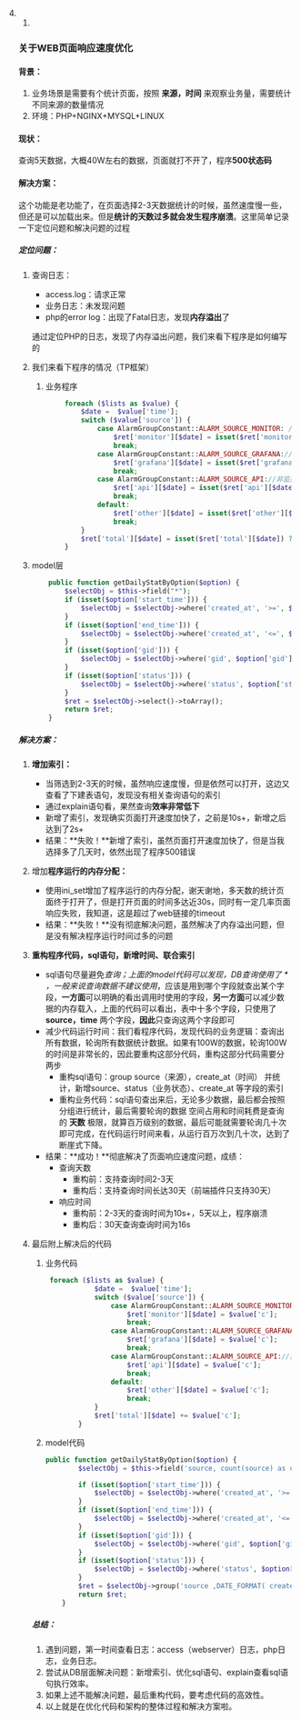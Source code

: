 4. 1. 

      ### 关于WEB页面响应速度优化

      #### 背景：
   
      1. 业务场景是需要有个统计页面，按照 **来源，时间** 来观察业务量，需要统计不同来源的数量情况
      2. 环境：PHP+NGINX+MYSQL+LINUX
   
      #### 现状：
   
      查询5天数据，大概40W左右的数据，页面就打不开了，程序**500状态码**
   
      #### 解决方案：
   
      这个功能是老功能了，在页面选择2-3天数据统计的时候，虽然速度慢一些，但还是可以加载出来。但是**统计的天数过多就会发生程序崩溃**。这里简单记录一下定位问题和解决问题的过程
   
      ##### 定位问题：
   
      1. 查询日志：
   
         - access.log：请求正常
         - 业务日志：未发现问题
         - php的error log：出现了Fatal日志，发现**内存溢出**了

         通过定位PHP的日志，发现了内存溢出问题，我们来看下程序是如何编写的

      2. 我们来看下程序的情况（TP框架）
   
         1. 业务程序
   
         ```php
                 foreach ($lists as $value) {
                     $date =  $value['time'];
                     switch ($value['source']) {
                         case AlarmGroupConstant::ALARM_SOURCE_MONITOR: //监控异常+监控恢复
                             $ret['monitor'][$date] = isset($ret['monitor'][$date]) ? $ret['monitor'][$date] + 1 : 1;
                             break;
                         case AlarmGroupConstant::ALARM_SOURCE_GRAFANA://grafana异常+grafana恢复
                             $ret['grafana'][$date] = isset($ret['grafana'][$date]) ? $ret['grafana'][$date] + 1 : 1;
                             break;
                         case AlarmGroupConstant::ALARM_SOURCE_API://非监控异常
                             $ret['api'][$date] = isset($ret['api'][$date]) ? $ret['api'][$date] + 1 : 1;
                             break;
                         default:
                             $ret['other'][$date] = isset($ret['other'][$date]) ? $ret['other'][$date] + 1 : 1;
                             break;
                     }
                     $ret['total'][$date] = isset($ret['total'][$date]) ? $ret['total'][$date] + 1 : 1;
                 }
         ```

      3. model层

         ```php
             public function getDailyStatByOption($option) {
                 $selectObj = $this->field("*");
                 if (isset($option['start_time'])) {
                     $selectObj = $selectObj->where('created_at', '>=', $option['start_time']);
                 }
                 if (isset($option['end_time'])) {
                     $selectObj = $selectObj->where('created_at', '<=', $option['end_time']);
                 }
                 if (isset($option['gid'])) {
                     $selectObj = $selectObj->where('gid', $option['gid']);
                 }
                 if (isset($option['status'])) {
                     $selectObj = $selectObj->where('status', $option['status']);
                 }
                 $ret = $selectObj->select()->toArray();
                 return $ret;
             }
         ```
   
         
   
      ##### 解决方案：
   
      1. **增加索引：**
   
         - 当筛选到2-3天的时候，虽然响应速度慢，但是依然可以打开，这边又查看了下建表语句，发现没有相关查询语句的索引
         - 通过explain语句看，果然查询**效率非常低下**
         - 新增了索引，发现确实页面打开速度加快了，之前是10s+，新增之后达到了2s+
         - 结果：**失败！**新增了索引，虽然页面打开速度加快了，但是当我选择多了几天时，依然出现了程序500错误
   
      2. 增加**程序运行的内存分配：**
   
         - 使用ini_set增加了程序运行的内存分配，谢天谢地，多天数的统计页面终于打开了，但是打开页面的时间多达近30s，同时有一定几率页面响应失败，我知道，这是超过了web链接的timeout
         - 结果：**失败！**没有彻底解决问题，虽然解决了内存溢出问题，但是没有解决程序运行时间过多的问题
   
      3. **重构程序代码，sql语句，新增时间、联合索引**
   
         - sql语句尽量避免*查询；上面的model代码可以发现，DB查询使用了 * ，一般来说查询数据不建议使用*，应该是用到哪个字段就查出某个字段，**一方面**可以明确的看出调用时使用的字段，**另一方面**可以减少数据的内存载入，上面的代码可以看出，表中十多个字段，只使用了 **source，time** 两个字段，**因此**只查询这两个字段即可
         - 减少代码运行时间：我们看程序代码，发现代码的业务逻辑：查询出所有数据，轮询所有数据统计数据。如果有100W的数据，轮询100W的时间是非常长的，因此要重构这部分代码，重构这部分代码需要分两步
           - 重构sql语句：group source（来源），create_at（时间） 并统计，新增source、status（业务状态）、create_at 等字段的索引
           - 重构业务代码：sql语句查出来后，无论多少数据，最后都会按照分组进行统计，最后需要轮询的数据 空间占用和时间耗费是查询的 **天数** 极限，就算百万级别的数据，最后可能就需要轮询几十次即可完成，在代码运行时间来看，从运行百万次到几十次，达到了断崖式下降。
         - 结果：**成功！**彻底解决了页面响应速度问题，成绩：
           - 查询天数
             - 重构前：支持查询时间2-3天
             - 重构后：支持查询时间长达30天（前端插件只支持30天）
           - 响应时间
             - 重构前：2-3天的查询时间为10s+，5天以上，程序崩溃
             - 重构后：30天查询查询时间为16s
   
      4. 最后附上解决后的代码
   
         1. 业务代码
   
            ```php
             foreach ($lists as $value) {
                        $date =  $value['time'];
                        switch ($value['source']) {
                            case AlarmGroupConstant::ALARM_SOURCE_MONITOR: //监控异常+监控恢复
                                $ret['monitor'][$date] = $value['c'];
                                break;
                            case AlarmGroupConstant::ALARM_SOURCE_GRAFANA://grafana异常+grafana恢复
                                $ret['grafana'][$date] = $value['c'];
                                break;
                            case AlarmGroupConstant::ALARM_SOURCE_API://非监控异常
                                $ret['api'][$date] = $value['c'];
                                break;
                            default:
                                $ret['other'][$date] = $value['c'];
                                break;
                        }
                        $ret['total'][$date] += $value['c'];
                    }
            ```
   
         2. model代码 
   
            ```php
            public function getDailyStatByOption($option) {
                    $selectObj = $this->field('source, count(source) as c ,DATE_FORMAT( created_at, "%Y-%m-%d") AS time  ');
            
                    if (isset($option['start_time'])) {
                        $selectObj = $selectObj->where('created_at', '>=', $option['start_time']);
                    }
                    if (isset($option['end_time'])) {
                        $selectObj = $selectObj->where('created_at', '<=', $option['end_time']);
                    }
                    if (isset($option['gid'])) {
                        $selectObj = $selectObj->where('gid', $option['gid']);
                    }
                    if (isset($option['status'])) {
                        $selectObj = $selectObj->where('status', $option['status']);
                    }
                    $ret = $selectObj->group('source ,DATE_FORMAT( created_at, "%Y-%m-%d" )')->select()->toArray();
                    return $ret;
                }
            ```
   
            
   
         
   
         ##### 总结：
   
         1. 遇到问题，第一时间查看日志：access（webserver）日志，php日志，业务日志。
         2. 尝试从DB层面解决问题：新增索引、优化sql语句、explain查看sql语句执行效率。
         3. 如果上述不能解决问题，最后重构代码，要考虑代码的高效性。
         4. 以上就是在优化代码和架构的整体过程和解决方案啦。